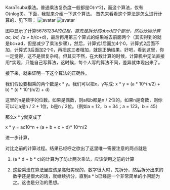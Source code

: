 KaraTsuba乘法。普通乘法复杂度一般都是O(n^2)，而这个算法，仅有O(nlog3)。下面，我就来介绍一下这个算法。
        首先来看看这个算法是怎么进行计算的，见下图：
        ![avatar](http://baidu.com/pic/doge.png)
![avatar](https://img-blog.csdn.net/20160910133150980?watermark/2/text/aHR0cDovL2Jsb2cuY3Nkbi5uZXQv/font/5a6L5L2T/fontsize/400/fill/I0JBQkFCMA==/dissolve/70/gravity/Center)

图中显示了计算5678*1234的过程，首先是拆分成abcd四个部分，然后分别计算ac, bd, (a + b)*(c+d)，最后再用第三个算式的结果减去前面两个（其实得到的就是bc+ad，但是减少了乘法步骤），然后，计算式1后面加4个0，计算式2后面不加，计算式3后面加2个0，再把这三者相加，就是正确结果。好吧，看到这里，你一定觉得，这不是很复杂吗。但其实不然，在大数计算的时候，计算机中无法直接用*实现，只能自己写算法，这时候，每个人写的算法不同，差异就体现出来了。

接下来，就来证明一下这个算法的正确性。

我们假设要相乘的两个数是x * y。我们可以把x，y写成:
x * y = (a * 10^(n/2) + b) * (c * 10^(n/2) + d)

这里的n是数字的位数。如果是偶数，则a和b都是n / 2位的。如果n是奇数，则你可以让a是n / 2 + 1位，b是n / 2位。（例如a = 12，b = 34；a = 123，b = 45）

那么x * y就变成了

x * y = a*c*10^n + (a + b + c + d)* 10^n/2

进一步计算，



对比之前的计算过程。结果已经呼之欲出了这里唯一需要注意的两点就是

1. (a * d + b * c)的计算为了防止两次乘法，应该使用之前的计算

2. 这些乘法在算法里应该是递归实现的，数字很大时，先拆分，然后拆分出来的数字还是很大的话，就继续拆分，直到a * b已经是一个非常简单的小问题为之。这也是分治的思想。